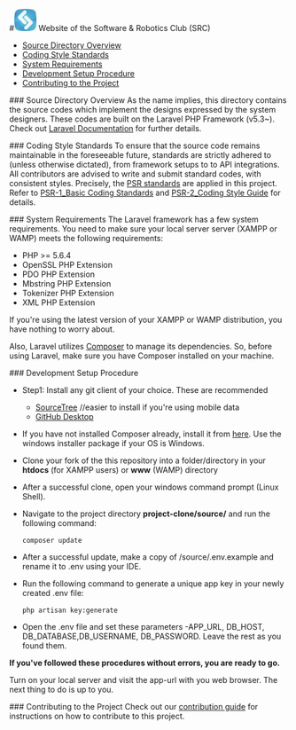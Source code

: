 #![alt text](../docs/src-logo.jpg "SRC Logo") Website of the Software & Robotics Club (SRC)

* [Source Directory Overview](#overview)
* [Coding Style Standards](#standards)
* [System Requirements](#requirements)
* [Development Setup Procedure](#setup)
* [Contributing to the Project](#submit)

###<a name="overview"></a> Source Directory Overview
As the name implies, this directory contains the source codes which implement the designs expressed 
by the system designers. These codes are built on the Laravel PHP Framework (v5.3~).
Check out [Laravel Documentation](https://laravel.com/docs/5.3/) for further details.

###<a name="standards"></a> Coding Style Standards
To ensure that the source code remains maintainable in the foreseeable future, standards are strictly 
adhered to (unless otherwise dictated), from framework setups to to API integrations. All contributors are advised to 
write and submit standard codes, with consistent styles. Precisely, the [PSR standards](http://www.php-fig.org/psr/) 
are applied in this project.
Refer to [PSR-1_Basic Coding Standards](../docs/PSR-1_BCS.pdf) and [PSR-2_Coding Style Guide](../docs/PSR-2_CSG.pdf)
for details.

###<a name="requirements"></a> System Requirements
The Laravel framework has a few system requirements. You need to make sure your local server server (XAMPP or WAMP) 
meets the following requirements:
 
* PHP >= 5.6.4
* OpenSSL PHP Extension
* PDO PHP Extension
* Mbstring PHP Extension
* Tokenizer PHP Extension
* XML PHP Extension

If you're using the latest version of your XAMPP or WAMP distribution, you have nothing to worry about.

Also, Laravel utilizes [Composer](https://getcomposer.org/) to manage its dependencies. 
So, before using Laravel, make sure you have Composer installed on your machine.

###<a name="setup"></a> Development Setup Procedure

* Step1: Install any git client of your choice. These are recommended
    * [SourceTree](https://www.sourcetreeapp.com/download/) //easier to install if you're using mobile data
    * [GitHub Desktop](https://desktop.github.com/)
* If you have not installed Composer already, install it from [here](https://getcomposer.org/download/). Use the windows installer package if your OS is Windows.
* Clone your fork of the this repository into a folder/directory in your **htdocs** (for XAMPP users) or **www** (WAMP) directory
* After a successful clone, open your windows command prompt (Linux Shell).
* Navigate to the project directory **project-clone/source/** and run the following command:

    ```shell
    composer update
    ```

* After a successful update, make a copy of /source/.env.example and rename it to .env using your IDE.
* Run the following command to generate a unique app key in your newly created .env file:

    ```shell
    php artisan key:generate
    ```

* Open the .env file and set these parameters -APP_URL, DB_HOST, DB_DATABASE,DB_USERNAME, DB_PASSWORD.
  Leave the rest as you found them.


**If you've followed these procedures without errors, you are ready to go.**

Turn on your local server and visit the app-url with you web browser. The next thing to do is up to you.

###<a name="submit"></a> Contributing to the Project
Check out our [contribution guide](../CONTRIBUTING.md) for instructions on how to contribute to this project.